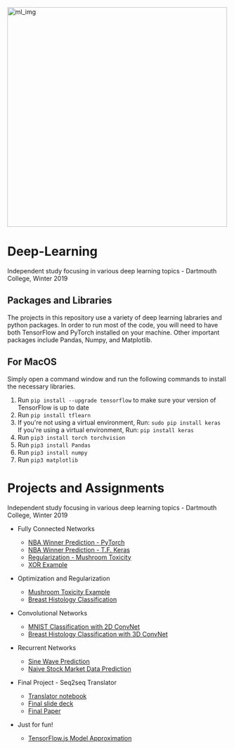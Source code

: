 
<img width="500" alt="ml_img" src="https://cdn-images-1.medium.com/max/1200/1*KKADWARPMxHb-WMxCgW_xA.png">

# Deep-Learning
Independent study focusing in various deep learning topics - Dartmouth College, Winter 2019


## Packages and Libraries

The projects in this repository use a variety of deep learning labraries and python packages. In order to run most of the code, you will need to have both TensorFlow and PyTorch installed on your machine. Other important packages include Pandas, Numpy, and Matplotlib.

## For MacOS 
Simply open a command window and run the following commands to install the necessary libraries. 

1. Run `pip install --upgrade tensorflow` to make sure your version of TensorFlow is up to date
2. Run `pip install tflearn` 
3. If you're not using a virtual environment, Run: `sudo pip install keras` <br> 
If you're using a virtual environment, Run: `pip install keras` 
4. Run `pip3 install torch torchvision` 
5. Run `pip3 install Pandas` 
6. Run `pip3 install numpy` 
7. Run `pip3 matplotlib` 

# Projects and Assignments 

Independent study focusing in various deep learning topics - Dartmouth College, Winter 2019

* Fully Connected Networks
  * [NBA Winner Prediction - PyTorch]()
  * [NBA Winner Prediction - T.F. Keras]()
  * [Regularization - Mushroom Toxicity]()
  * [XOR Example]()

* Optimization and Regularization 
  * [Mushroom Toxicity Example]()
  * [Breast Histology Classification]()
  
* Convolutional Networks 
  * [MNIST Classification with 2D ConvNet]()
  * [Breast Histology Classification with 3D ConvNet]()

* Recurrent Networks 
  * [Sine Wave Prediction]()
  * [Naive Stock Market Data Prediction]()
  
* Final Project - Seq2seq Translator 
  * [Translator notebook]()
  * [Final slide deck]()
  * [Final Paper]()

* Just for fun! 
  * [TensorFlow.js Model Approximation]()
